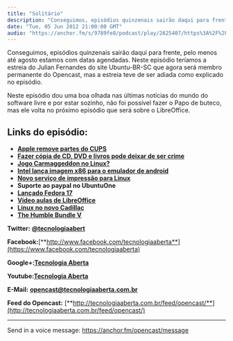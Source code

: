 ```yaml
---
title: "Solitário"
description: "Conseguimos, episódios quinzenais sairão daqui para frente, pelo menos até agosto estamos com datas agendadas. Neste episódio teríamos a estreia do Ju..."
date: "Tue, 05 Jun 2012 21:00:00 GMT"
audio: "https://anchor.fm/s/9789fe8/podcast/play/2625407/https%3A%2F%2Fd3ctxlq1ktw2nl.cloudfront.net%2Fstaging%2F2020-02-15%2F49a099051d06a87668e151cdb763694c.m4a"
---
```


Conseguimos, episódios quinzenais sairão daqui para frente, pelo menos até agosto estamos com datas agendadas. Neste episódio teríamos a estreia do Julian Fernandes do site Ubuntu-BR-SC que agora será membro permanente do Opencast, mas a estreia teve de ser adiada como explicado no episódio.


Neste episódio dou uma boa olhada nas últimas notícias do mundo do software livre e por estar sozinho, não foi possível fazer o Papo de buteco, mas ele volta no próximo episódio que será sobre o LibreOffice.


**Links do episódio:**
----------------------


* [**Apple remove partes do CUPS**](http://br-linux.org/2012/apple-removera-partes-do-cups-irrelevantes-para-o-os-x/)
* [**Fazer cópia de CD, DVD e livros pode deixar de ser crime**](http://zerohora.clicrbs.com.br/rs/geral/noticia/2012/05/fazer-copia-de-cd-ou-livro-para-uso-proprio-pode-deixar-de-ser-crime-3769614.html)
* [**Jogo Carmaggeddon no Linux?**](http://www.omgubuntu.co.uk/2012/05/carmaggeddon-sequel-could-crash-onto-linux/)
* [**Intel lança imagem x86 para o emulador de android**](http://br-linux.org/2012/intel-lanca-imagem-x86-para-o-emulador-de-android/)
* [**Novo serviço de impressão para Linux**](http://br-linux.org/2012/novo-servico-de-impressao-para-linux-printerd-chega-em-momento-oportuno/)
* **Suporte ao paypal no UbuntuOne**
* [**Lançado Fedora 17**](http://fedoraproject.org/pt_BR/get-fedora)
* [**Vídeo aulas de LibreOffice**](http://br-linux.org/2012/video-aulas-de-libreoffice/)
* [**Linux no novo Cadillac**](http://br-linux.org/2012/linux-no-novo-cadillac-xts/)
* [**The Humble Bundle V**](http://www.ubuntubrsc.com/the-humble-bundle-v-lancado-traz-5-jogos-indie-incriveis.html)


**Twitter:** [**@tecnologiaabert**](http://twitter.com/tecnologiaabert)


**Facebook:**[**http://www.facebook.com/tecnologiaaberta**](https://www.facebook.com/tecnologiaaberta)


**Google+:**[**Tecnologia Aberta**](https://plus.google.com/u/0/b/114491525240353631044/114491525240353631044/about)


**Youtube:**[**Tecnologia Aberta**](http://youtube.com/tecnologiaaberta)


**E-Mail:** [**opencast@tecnologiaaberta.com.br**](mailto:opencast@tecnologiaaberta.com.br)


**Feed do Opencast:** [**http://tecnologiaaberta.com.br/feed/opencast/**](http://tecnologiaaberta.com.br/feed/opencast/)



--- 

Send in a voice message: https://anchor.fm/opencast/message